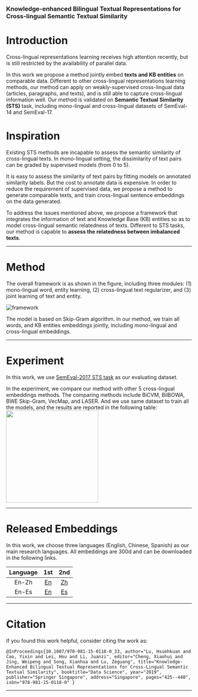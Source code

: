 ### Knowledge-enhanced Bilingual Textual Representations for Cross-lingual Semantic Textual Similarity

# Introduction

Cross-lingual representations learning receives high attention recently, but is still restricted by the availability of parallel data. 

In this work we propose a method jointly embed **texts and KB entities** on comparable data. Different to other cross-lingual representations learning methods, our method can apply on weakly-supervised cross-lingual data (articles, paragraphs, and texts), and is still able to capture cross-lingual information well. Our method is validated on **Semantic Textual Similarity (STS)** task, including mono-lingual and cross-lingual datasets of SemEval-14 and SemEval-17.

# Inspiration

Existing STS methods are incapable to assess the semantic similarity of cross-lingual texts. In mono-lingual setting, the dissimilarity of text pairs can be graded by supervised models (from 0 to 5).

It is easy to assess the similarity of text pairs by fitting models on annotated similarity labels. But the cost to annotate data is expensive. In order to reduce the requirement of supervised data, we propose a method to generate comparable texts, and train cross-lingual sentence embeddings on the data generated.

To address the issues mentioned above, we propose a framework that integrates the information of text and Knowledge Base (KB) entities so as to model cross-lingual semantic relatedness of texts. Different to STS tasks, our method is capable to **assess the relatedness between imbalanced texts**.

---

# Method

The overall framework is as shown in the figure, including three modules: (1) mono-lingual word, entity learning, (2) cross-lingual text regularizer, and (3) joint learning of text and entity.

![framework](https://github.com/hsuehkuan-lu/KEBTR/blob/master/framework.png)

The model is based on Skip-Gram algorithm. In our method, we train all words, and KB entities embeddings jointly, including mono-lingual and cross-lingual embeddings. 

---

# Experiment

In this work, we use [SemEval-2017 STS task](http://alt.qcri.org/semeval2017/task1/) as our evaluating dataset.

In the experiment, we compare our method with other 5 cross-lingual embeddings methods. The comparing methods include BiCVM, BilBOWA, BWE Skip-Gram, VecMap, and LASER. And we use same dataset to train all the models, and the results are reported in the following table:
<img src="https://github.com/hsuehkuan-lu/KEBTR/blob/master/experiment.png" width="250">

---

# Released Embeddings

In this work, we choose three languages (English, Chinese, Spanish) as our main research languages. All embeddings are 300d and can be downloaded in the following links.

Language | 1st  | 2nd
 :---: | :---: | :---:
  En-Zh | [En]() | [Zh]()
  En-Es | [En]() | [Es]()
  
---

# Citation

If you found this work helpful, consider citing the work as:

``
@InProceedings{10.1007/978-981-15-0118-0_33,
author="Lu, Hsuehkuan
and Cao, Yixin
and Lei, Hou
and Li, Juanzi",
editor="Cheng, Xiaohui
and Jing, Weipeng
and Song, Xianhua
and Lu, Zeguang",
title="Knowledge-Enhanced Bilingual Textual Representations for Cross-Lingual Semantic Textual Similarity",
booktitle="Data Science",
year="2019",
publisher="Springer Singapore",
address="Singapore",
pages="425--440",
isbn="978-981-15-0118-0"
}
``

---